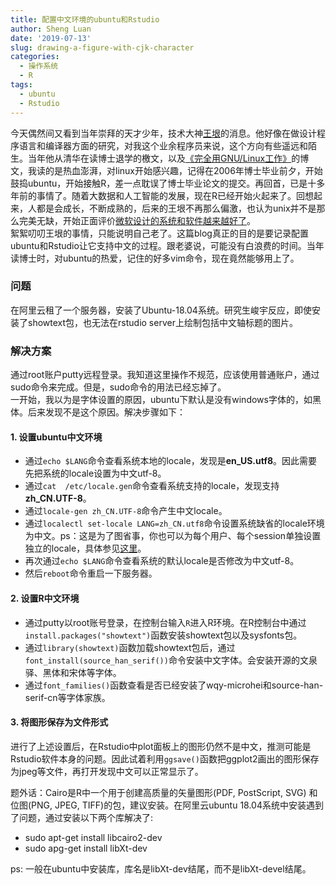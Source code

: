 ```yaml
---
title: 配置中文环境的ubuntu和Rstudio
author: Sheng Luan
date: '2019-07-13'
slug: drawing-a-figure-with-cjk-character
categories:
  - 操作系统
  - R
tags:
  - ubuntu
  - Rstudio
---
```


今天偶然间又看到当年崇拜的天才少年，技术大神[王垠](http://www.yinwang.org/)的消息。他好像在做设计程序语言和编译器方面的研究，对我这个业余程序员来说，这个方向有些遥远和陌生。当年他从清华在读博士退学的檄文，以及[《完全用GNU/Linux工作》](https://www.cnblogs.com/skyseraph/archive/2010/10/30/1865280.html)的博文，我读的是热血澎湃，对linux开始感兴趣，记得在2006年博士毕业前夕，开始鼓捣ubuntu，开始接触R，差一点耽误了博士毕业论文的提交。再回首，已是十多年前的事情了。随着大数据和人工智能的发展，现在R已经开始火起来了。回想起来，人都是会成长，不断成熟的，后来的王垠不再那么偏激，也认为unix并不是那么完美无缺，开始正面评价[微软设计的系统和软件越来越好了](http://www.yinwang.org/blog-cn/2013/03/07/linux-windows-mac)。       
絮絮叨叨王垠的事情，只能说明自己老了。这篇blog真正的目的是要记录配置ubuntu和Rstudio让它支持中文的过程。跟老婆说，可能没有白浪费的时间。当年读博士时，对ubuntu的热爱，记住的好多vim命令，现在竟然能够用上了。      
### 问题
在阿里云租了一个服务器，安装了Ubuntu-18.04系统。研究生峻宇反应，即使安装了showtext包，也无法在rstudio server上绘制包括中文轴标题的图片。
### 解决方案
通过root账户putty远程登录。我知道这里操作不规范，应该使用普通账户，通过sudo命令来完成。但是，sudo命令的用法已经忘掉了。      
一开始，我以为是字体设置的原因，ubuntu下默认是没有windows字体的，如黑体。后来发现不是这个原因。解决步骤如下：    
#### 1. 设置ubuntu中文环境

* 通过`echo $LANG`命令查看系统本地的locale，发现是**en_US.utf8**。因此需要先把系统的locale设置为中文utf-8。      
* 通过`cat  /etc/locale.gen`命令查看系统支持的locale，发现支持**zh_CN.UTF-8**。        
* 通过`locale-gen zh_CN.UTF-8`命令产生中文locale。       
* 通过`localectl set-locale LANG=zh_CN.utf8`命令设置系统缺省的locale环境为中文。ps：这是为了图省事，你也可以为每个用户、每个session单独设置独立的locale，具体参见[这里](https://www.shellhacks.com/linux-define-locale-language-settings/)。       
* 再次通过`echo $LANG`命令查看系统的默认locale是否修改为中文utf-8。       
* 然后`reboot`命令重启一下服务器。

#### 2. 设置R中文环境

* 通过putty以root账号登录，在控制台输入`R`进入R环境。在R控制台中通过`install.packages("showtext")`函数安装showtext包以及sysfonts包。          
* 通过`library(showtext)`函数加载showtext包后，通过`font_install(source_han_serif())`命令安装中文字体。会安装开源的文泉驿、黑体和宋体等字体。      
* 通过`font_families()`函数查看是否已经安装了wqy-microhei和source-han-serif-cn等字体家族。

#### 3. 将图形保存为文件形式

进行了上述设置后，在Rstudio中plot面板上的图形仍然不是中文，推测可能是Rstudio软件本身的问题。因此试着利用`ggsave()`函数把ggplot2画出的图形保存为jpeg等文件，再打开发现中文可以正常显示了。

题外话：Cairo是R中一个用于创建高质量的矢量图形(PDF, PostScript, SVG) 和 位图(PNG, JPEG, TIFF)的包，建议安装。在阿里云ubuntu 18.04系统中安装遇到了问题，通过安装以下两个库解决了:

* sudo apt-get install libcairo2-dev
* sudo apg-get install libXt-dev

ps: 一般在ubuntu中安装库，库名是libXt-dev结尾，而不是libXt-devel结尾。
